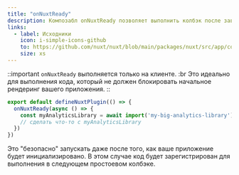 ```yaml
---
title: "onNuxtReady"
description: Композабл onNuxtReady позволяет выполнить колбэк после завершения инициализации вашего приложения..
links:
  - label: Исходники
    icon: i-simple-icons-github
    to: https://github.com/nuxt/nuxt/blob/main/packages/nuxt/src/app/composables/ready.ts
    size: xs
---
```


::important
`onNuxtReady` выполняется только на клиенте. :br
Это идеально для выполнения кода, который не должен блокировать начальное рендеринг вашего приложения.
::

```ts [plugins/ready.client.ts]
export default defineNuxtPlugin(() => {
  onNuxtReady(async () => {
    const myAnalyticsLibrary = await import('my-big-analytics-library')
    // сделать что-то с myAnalyticsLibrary
  })
})
```

Это "безопасно" запускать даже после того, как ваше приложение будет инициализировано. В этом случае код будет зарегистрирован для выполнения в следующем простоевом колбэке.
